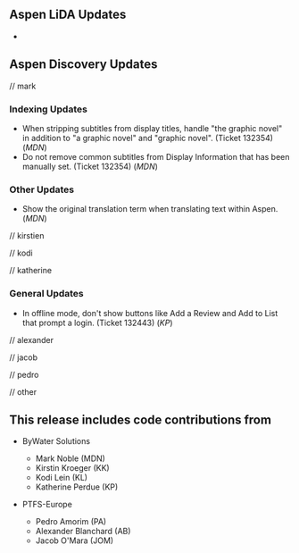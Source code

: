## Aspen LiDA Updates
- 

## Aspen Discovery Updates
// mark
### Indexing Updates
- When stripping subtitles from display titles, handle  "the graphic novel" in addition to "a graphic novel" and "graphic novel". (Ticket 132354) (*MDN*)
- Do not remove common subtitles from Display Information that has been manually set. (Ticket 132354) (*MDN*)

### Other Updates
- Show the original translation term when translating text within Aspen. (*MDN*) 


// kirstien

// kodi

// katherine
### General Updates
- In offline mode, don't show buttons like Add a Review and Add to List that prompt a login. (Ticket 132443) (*KP*)

// alexander

// jacob

// pedro

// other

## This release includes code contributions from
- ByWater Solutions
  - Mark Noble (MDN)
  - Kirstin Kroeger (KK)
  - Kodi Lein (KL)
  - Katherine Perdue (KP)

- PTFS-Europe
  - Pedro Amorim (PA)
  - Alexander Blanchard (AB)
  - Jacob O'Mara (JOM)
